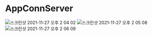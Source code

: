 # AppConnServer

![스크린샷 2021-11-27 오후 2 04 02](https://user-images.githubusercontent.com/33058284/143669202-e1717825-15ef-4816-bf0b-34816257f9fc.png)
![스크린샷 2021-11-27 오후 2 05 08](https://user-images.githubusercontent.com/33058284/143669205-e988a490-1001-4895-8534-8cf7eb8a93b7.png)
![스크린샷 2021-11-27 오후 2 06 09](https://user-images.githubusercontent.com/33058284/143669206-4cb19e52-9e41-41fa-9e6e-899318952823.png)
